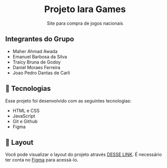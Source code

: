 <h1 align="center">Projeto Iara Games</h1>

<p align="center">Site para compra de jogos nacionais</p>

## Integrantes do Grupo
- Maher Ahmad Awada
- Emanuel Barbosa da Silva
- Traicy Bruna de Godoy
- Daniel Moraes Ferreira
- Joao Pedro Dantas de Carli

## 🚀 Tecnologias

Esse projeto foi desenvolvido com as seguintes tecnologias:

- HTML e CSS
- JavaScript
- Git e Github
- Figma

## 🔖 Layout

Você pode visualizar o layout do projeto através [DESSE LINK](https://www.figma.com/design/FsonKHnaXn3TQTggTMVJBP/Iara-Games?node-id=5-21&t=f4c0T1WAsyKOYrZB-1). É necessário ter conta no [Figma](https://figma.com) para acessá-lo.

